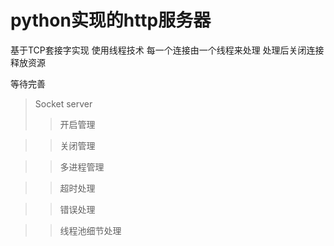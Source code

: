 # python实现的http服务器

基于TCP套接字实现
使用线程技术 每一个连接由一个线程来处理 处理后关闭连接释放资源

等待完善
> Socket server
>> 开启管理

>> 关闭管理

>> 多进程管理

>> 超时处理

>> 错误处理

>> 线程池细节处理

